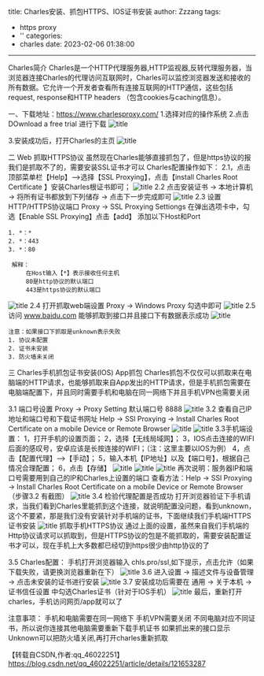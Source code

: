 title: Charles安装、抓包HTTPS、IOS证书安装
author: Zzzang
tags:
  - https proxy
  - ''
categories:
  - charles
date: 2023-02-06 01:38:00
---
Charles简介
Charles是一个HTTP代理服务器,HTTP监视器,反转代理服务器，当浏览器连接Charles的代理访问互联网时，Charles可以监控浏览器发送和接收的所有数据。它允许一个开发者查看所有连接互联网的HTTP通信，这些包括request, response和HTTP headers （包含cookies与caching信息）。

一、下载地址：https://www.charlesproxy.com/
1.选择对应的操作系统
2.点击 DOwnload a free trial 进行下载
![title](https://www.zzzang.cn/api/file/getImage?fileId=627b68d75cfbab3a4e00156a)

3.安装成功后，打开Charles的主页
![title](https://www.zzzang.cn/api/file/getImage?fileId=627b68d35cfbab3a4e001569)

二 Web 抓取HTTPS协议
虽然现在Charles能够直接抓包了，但是https协议的报我们是抓取不了的，需要安装SSL证书才可以
Charles配置操作如下：
2.1，点击顶部菜单栏【Help】–>选择【SSL Proxying】，点击【install Charles Root Certificate 】安装Charles根证书即可；
![title](https://www.zzzang.cn/api/file/getImage?fileId=627b68cf5cfbab3a4e001568)
2.2 点击安装证书 -> 本地计算机 -> 将所有证书都放到下列储存 -> 点击下一步完成即可
![title](https://www.zzzang.cn/api/file/getImage?fileId=627b68cb5cfbab3a4e001567)
2.3 设置HTTP/HTTPS协议端口
Proxy -> SSL Proxying Settiongs 在弹出选项卡中，勾选【Enable SSL Proxying】点击【add】
添加以下Host和Port

    1. *：*
    2. *：443
    3. *：80
    
     解释：
    	 在Host输入【*】表示接收任何主机
    	 80是http协议的默认端口
    	 443是https协议的默认端口

![title](https://www.zzzang.cn/api/file/getImage?fileId=627b68b15cfbab3a4e001566)
2.4 打开抓取web端设置
Proxy -> Windows Proxy 勾选中即可
![title](https://www.zzzang.cn/api/file/getImage?fileId=627b68aa5cfbab3a4e001565)
2.5 访问 www.baidu.com 能够抓取到接口并且接口下有数据表示成功
![title](https://www.zzzang.cn/api/file/getImage?fileId=627b68a25cfbab3a4e001564)

    注意：如果接口下抓取是unknown表示失败
    1. 协议未配置
    2. 证书未安装
    3. 防火墙未关闭

三 Charles手机抓包证书安装(IOS)
App抓包
Charles抓包不仅仅可以抓取来在电脑端的HTTP请求，也能够抓取来自App发出的HTTP请求，但是手机抓包需要在电脑端配置下，并且同时需要手机和电脑在同一网络下并且手机VPN也需要关闭

3.1 端口号设置 Proxy -> Proxy Setting 默认端口号 8888
![title](https://www.zzzang.cn/api/file/getImage?fileId=627b68895cfbab3a4e001563)
3.2 查看自己IP地址和端口号和下载证书网址
Help -> SSl Proxying -> Install Charles Root Certificate on a mobile Device or Remote Browser
![title](https://www.zzzang.cn/api/file/getImage?fileId=627b68745cfbab3a4e001562)
![title](https://www.zzzang.cn/api/file/getImage?fileId=627b686d5cfbab3a4e001561)
3.3手机端设置：
1，打开手机的设置页面；
2，选择【无线局域网】；
3，IOS点击连接的WIFI后面的感叹号，安卓应该是长按连接的WIFI；（注：这里主要以IOS为例）
4，点击【配置代理】–>【手动】；
5，输入本机【IP地址】以及【端口号】，根据自己情况合理配置；
6，点击【存储】
![title](https://www.zzzang.cn/api/file/getImage?fileId=6281f9085cfbab3a4e0015dc)
![title](https://www.zzzang.cn/api/file/getImage?fileId=6281f9315cfbab3a4e0015dd)
![title](https://www.zzzang.cn/api/file/getImage?fileId=6281f95f5cfbab3a4e0015de)
再次说明：服务器IP和端口号需要用到自己的IP和Charles上设置的端口
查看方法：Help -> SSl Proxying -> Install Charles Root Certificate on a mobile Device or Remote Browser（步骤3.2 有截图）
![title](https://www.zzzang.cn/api/file/getImage?fileId=6281f8c25cfbab3a4e0015db)
3.4 检验代理配置是否成功
打开浏览器验证下手机请求，当我们看到Charles里能抓到这个连接，就说明配置没问题，看到unknown，这个不要紧，那是我们没有安装针对手机端的证书，下面继续我们手机端HTTPS证书安装
![title](https://www.zzzang.cn/api/file/getImage?fileId=627b684c5cfbab3a4e00155c)
抓取手机HTTPS协议
通过上面的设置，虽然来自我们手机端的Http协议请求可以抓取到，但是HTTPS协议的包是不能抓取的，需要安装配置证书才可以，现在手机上大多数都已经切到https很少由http协议的了

3.5 Charles配置：
手机打开浏览器输入 chls.pro/ssl,如下提示，点击允许（如果下载失败，请更换浏览器重新在下）
![title](https://www.zzzang.cn/api/file/getImage?fileId=627b68455cfbab3a4e00155b)
3.6 进入设置 -> 描述文件与设备管理 -> 点击未安装的证书进行安装
![title](https://www.zzzang.cn/api/file/getImage?fileId=627b68265cfbab3a4e001559)
3.7 安装成功后需要在 通用 -> 关于本机 -> 证书信任设置 中勾选Charles证书（针对于IOS手机）
![title](https://www.zzzang.cn/api/file/getImage?fileId=627b68095cfbab3a4e001558)
最后，重新打开charles，手机访问网页/app就可以了

注意事项：
手机和电脑需要在同一网络下
手机VPN需要关闭
不同电脑对应不同证书，所以说你连接其他电脑需要重新下载手机证书
如果抓出来的接口显示Unknown可以把防火墙关闭,再打开charles重新抓取


【转载自CSDN,作者:qq_46022251】https://blog.csdn.net/qq_46022251/article/details/121653287